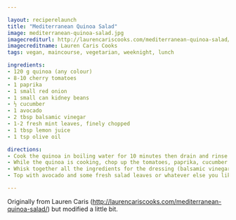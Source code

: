 ```yaml
---

layout: reciperelaunch
title: "Mediterranean Quinoa Salad"
image: mediterranean-quinoa-salad.jpg
imagecrediturl: http://laurencariscooks.com/mediterranean-quinoa-salad/
imagecreditname: Lauren Caris Cooks
tags: vegan, maincourse, vegetarian, weeknight, lunch

ingredients:
- 120 g quinoa (any colour)
- 8-10 cherry tomatoes
- 1 paprika
- 1 small red onion
- 1 small can kidney beans
- ½ cucumber
- 1 avocado
- 2 tbsp balsamic vinegar
- 1-2 fresh mint leaves, finely chopped
- 1 tbsp lemon juice
- 1 tsp olive oil

directions:
- Cook the quinoa in boiling water for 10 minutes then drain and rinse.
- While the quinoa is cooking, chop up the tomatoes, paprika, cucumber and red onion into a fine dice, then mix with the quinoa. Also drain and rinse the beans and mix with the salad.
- Whisk together all the ingredients for the dressing (balsamic vinegar, mint, lemon juice, olive oil, salt & pepper) and pour over the salad, tossing so everything is coated.
- Top with avocado and some fresh salad leaves or whatever else you like.

---
```


Originally from Lauren Caris (http://laurencariscooks.com/mediterranean-quinoa-salad/) but modified a little bit.
